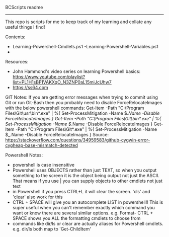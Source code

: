 BCScripts readme

***

This repo is scripts for me to keep track of my learning and collate any useful things I find!

Contents:
- Learning-Powershell-Cmdlets.ps1
-Learning-Powershell-Variables.ps1
-

Resources:
- John Hammond's video series on learning Powershell basics: https://www.youtube.com/playlist?list=PL1H1sBF1VAKXqO_N3ZNP0aL15miJcUhw7
- https://ss64.com


GIT Notes:
If you are getting error messages when trying to commit using Git or run Git-Bash then you probably need to disable ForceRelocateImages with the below powershell commands:
Get-Item -Path "C:\Program Files\Git\usr\bin\*.exe" | %{ Set-ProcessMitigation -Name $_.Name -Disable ForceRelocateImages }
Get-Item -Path "C:\Program Files\Git\bin\*.exe" | %{ Set-ProcessMitigation -Name $_.Name -Disable ForceRelocateImages }
Get-Item -Path "C:\Program Files\Git\*.exe" | %{ Set-ProcessMitigation -Name $_.Name -Disable ForceRelocateImages }
Source: https://stackoverflow.com/questions/34959583/github-cygwin-error-cygheap-base-mismatch-detected


Powershell Notes:
- powershell is case insensitive
- Powershell uses OBJECTS rather than just TEXT, so when you output something to the screen it is the object being output not just the ASCII. That means if you use | you can supply objects to other cmdlets not just text
- in Powershell if you press CTRL+L it will clear the screen. 'cls' and 'clear' also work for this
- CTRL + SPACE will give you an autocomplete LIST in powershell!! This is super useful when you can't remember exactly which command you want or know there are several similar options. e.g. Format- CTRL + SPACE shows you ALL the formatting cmdlets to choose from
- commands like dir/ls or clear are actually aliases for Powershell cmdlets. e.g. dir/ls both map to 'Get-ChildItem'